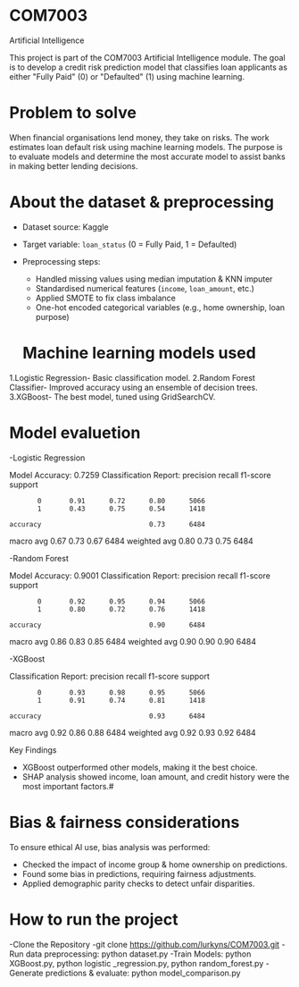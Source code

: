 # COM7003
Artificial Intelligence

This project is part of the COM7003 Artificial Intelligence module. 
The goal is to develop a credit risk prediction model that classifies loan applicants as either 
"Fully Paid" (0) or "Defaulted" (1) using machine learning.

# Problem to solve

When financial organisations lend money, they take on risks.  The work estimates loan default risk using machine learning models.  The purpose is to evaluate models and determine the most accurate model to assist banks in making better lending decisions.

# About the dataset & preprocessing

- Dataset source: Kaggle
- Target variable: `loan_status` (0 = Fully Paid, 1 = Defaulted)
- Preprocessing steps:
  - Handled missing values using median imputation & KNN imputer
  - Standardised numerical features (`income`, `loan_amount`, etc.)
  - Applied SMOTE to fix class imbalance
  - One-hot encoded categorical variables (e.g., home ownership, loan purpose)

  # Machine learning models used

1.Logistic Regression- Basic classification model.
2.Random Forest Classifier- Improved accuracy using an ensemble of decision trees.
3.XGBoost- The best model, tuned using GridSearchCV.

# Model evaluetion

-Logistic Regression

Model Accuracy: 0.7259
Classification Report:
               precision    recall  f1-score   support

           0       0.91      0.72      0.80      5066
           1       0.43      0.75      0.54      1418

    accuracy                           0.73      6484
   macro avg       0.67      0.73      0.67      6484
weighted avg       0.80      0.73      0.75      6484

-Random Forest

Model Accuracy: 0.9001
Classification Report:
               precision    recall  f1-score   support

           0       0.92      0.95      0.94      5066
           1       0.80      0.72      0.76      1418

    accuracy                           0.90      6484
   macro avg       0.86      0.83      0.85      6484
weighted avg       0.90      0.90      0.90      6484

-XGBoost

Classification Report:
               precision    recall  f1-score   support

           0       0.93      0.98      0.95      5066
           1       0.91      0.74      0.81      1418

    accuracy                           0.93      6484
   macro avg       0.92      0.86      0.88      6484
weighted avg       0.92      0.93      0.92      6484

Key Findings
- XGBoost outperformed other models, making it the best choice.
- SHAP analysis showed income, loan amount, and credit history were the most important factors.#

# Bias & fairness considerations

To ensure ethical AI use, bias analysis was performed:
- Checked the impact of income group & home ownership on predictions.
- Found some bias in predictions, requiring fairness adjustments.
- Applied demographic parity checks to detect unfair disparities.

# How to run the project

-Clone the Repository
-git clone https://github.com/lurkyns/COM7003.git
-Run data preprocessing: python dataset.py
-Train Models: python XGBoost.py, python logistic _regression.py, python random_forest.py
-Generate predictions & evaluate: python model_comparison.py



